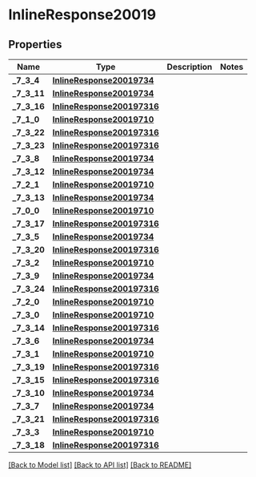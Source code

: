 # InlineResponse20019

## Properties
Name | Type | Description | Notes
------------ | ------------- | ------------- | -------------
**_7_3_4** | [**InlineResponse20019734**](InlineResponse20019734.md) |  | 
**_7_3_11** | [**InlineResponse20019734**](InlineResponse20019734.md) |  | 
**_7_3_16** | [**InlineResponse200197316**](InlineResponse200197316.md) |  | 
**_7_1_0** | [**InlineResponse20019710**](InlineResponse20019710.md) |  | 
**_7_3_22** | [**InlineResponse200197316**](InlineResponse200197316.md) |  | 
**_7_3_23** | [**InlineResponse200197316**](InlineResponse200197316.md) |  | 
**_7_3_8** | [**InlineResponse20019734**](InlineResponse20019734.md) |  | 
**_7_3_12** | [**InlineResponse20019734**](InlineResponse20019734.md) |  | 
**_7_2_1** | [**InlineResponse20019710**](InlineResponse20019710.md) |  | 
**_7_3_13** | [**InlineResponse20019734**](InlineResponse20019734.md) |  | 
**_7_0_0** | [**InlineResponse20019710**](InlineResponse20019710.md) |  | 
**_7_3_17** | [**InlineResponse200197316**](InlineResponse200197316.md) |  | 
**_7_3_5** | [**InlineResponse20019734**](InlineResponse20019734.md) |  | 
**_7_3_20** | [**InlineResponse200197316**](InlineResponse200197316.md) |  | 
**_7_3_2** | [**InlineResponse20019710**](InlineResponse20019710.md) |  | 
**_7_3_9** | [**InlineResponse20019734**](InlineResponse20019734.md) |  | 
**_7_3_24** | [**InlineResponse200197316**](InlineResponse200197316.md) |  | 
**_7_2_0** | [**InlineResponse20019710**](InlineResponse20019710.md) |  | 
**_7_3_0** | [**InlineResponse20019710**](InlineResponse20019710.md) |  | 
**_7_3_14** | [**InlineResponse200197316**](InlineResponse200197316.md) |  | 
**_7_3_6** | [**InlineResponse20019734**](InlineResponse20019734.md) |  | 
**_7_3_1** | [**InlineResponse20019710**](InlineResponse20019710.md) |  | 
**_7_3_19** | [**InlineResponse200197316**](InlineResponse200197316.md) |  | 
**_7_3_15** | [**InlineResponse200197316**](InlineResponse200197316.md) |  | 
**_7_3_10** | [**InlineResponse20019734**](InlineResponse20019734.md) |  | 
**_7_3_7** | [**InlineResponse20019734**](InlineResponse20019734.md) |  | 
**_7_3_21** | [**InlineResponse200197316**](InlineResponse200197316.md) |  | 
**_7_3_3** | [**InlineResponse20019710**](InlineResponse20019710.md) |  | 
**_7_3_18** | [**InlineResponse200197316**](InlineResponse200197316.md) |  | 

[[Back to Model list]](../README.md#documentation-for-models) [[Back to API list]](../README.md#documentation-for-api-endpoints) [[Back to README]](../README.md)


